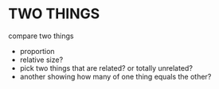 # TWO THINGS

compare two things
- proportion
- relative size?
- pick two things that are related? or totally unrelated?
- another showing how many of one thing equals the other?
